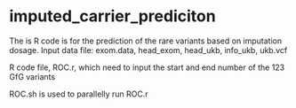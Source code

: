 # imputed_carrier_prediciton
The is R code is for the prediction of the rare variants based on imputation dosage. 
Input data file:
exom.data,  head_exom,  head_ukb,  info_ukb,  ukb.vcf

R code file, ROC.r, which need to input the start and end number of the 123 GfG variants

ROC.sh is used to parallelly run ROC.r

